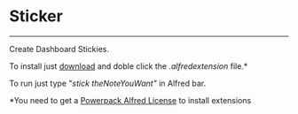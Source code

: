 Sticker
=================

***
Create Dashboard Stickies. 

To install just [download][download] and doble click the *.alfredextension* file.*

To run just type "*stick theNoteYouWant"* in Alfred bar.

*You need to get a [Powerpack Alfred License][PP] to install extensions

[PP]:http://www.alfredapp.com "Alfred"
[download]:https://github.com/downloads/jonathanwiesel/Enforcer-Projects-/Sticker.alfredextension "Sticker"
